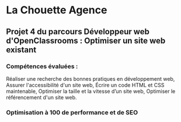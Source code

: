 # La Chouette Agence
## Projet 4 du parcours Développeur web d'OpenClassrooms : Optimiser un site web existant
### Compétences évaluées :
Réaliser une recherche des bonnes pratiques en développement web,
Assurer l'accessibilité d'un site web,
Écrire un code HTML et CSS maintenable,
Optimiser la taille et la vitesse d’un site web,
Optimiser le référencement d'un site web.

### Optimisation à 100 de performance et de SEO
